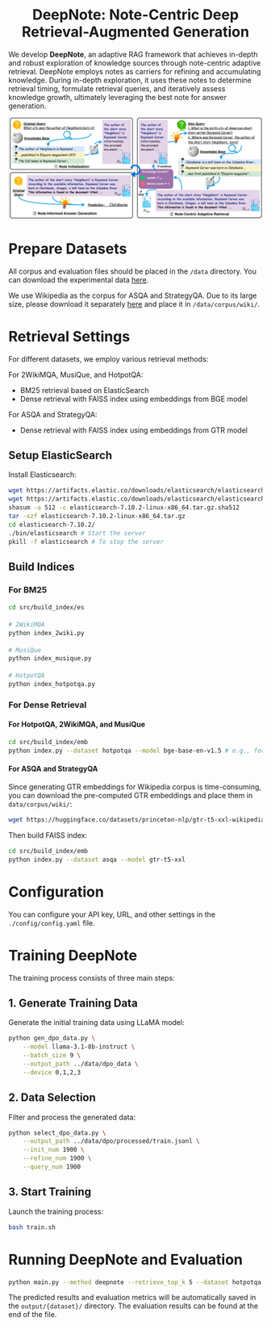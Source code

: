 <h1 align="center">
    DeepNote: Note-Centric Deep Retrieval-Augmented Generation
</h1>


We develop **DeepNote**, an adaptive RAG framework that achieves in-depth
and robust exploration of knowledge sources through note-centric adaptive retrieval. DeepNote employs notes as carriers for refining and accumulating knowledge. During in-depth exploration, it uses these notes to determine retrieval timing, formulate retrieval queries, and iteratively assess knowledge growth, ultimately leveraging the best note for answer generation.

![RNote](assets/DeepNote.png)

# Prepare Datasets

All corpus and evaluation files should be placed in the `/data` directory. You can download the experimental data [here](https://drive.google.com/drive/folders/1NeEm-r7l43MQxGS1n7jJ8tPvltgcaPjY?usp=sharing).

We use Wikipedia as the corpus for ASQA and StrategyQA. Due to its large size, please download it separately [here](https://dl.fbaipublicfiles.com/dpr/wikipedia_split/psgs_w100.tsv.gz) and place it in `/data/corpus/wiki/`.

# Retrieval Settings

For different datasets, we employ various retrieval methods:

For 2WikiMQA, MusiQue, and HotpotQA:
- BM25 retrieval based on ElasticSearch
- Dense retrieval with FAISS index using embeddings from BGE model

For ASQA and StrategyQA:
- Dense retrieval with FAISS index using embeddings from GTR model

## Setup ElasticSearch

Install Elasticsearch:
```bash
wget https://artifacts.elastic.co/downloads/elasticsearch/elasticsearch-7.10.2-linux-x86_64.tar.gz
wget https://artifacts.elastic.co/downloads/elasticsearch/elasticsearch-7.10.2-linux-x86_64.tar.gz.sha512
shasum -a 512 -c elasticsearch-7.10.2-linux-x86_64.tar.gz.sha512
tar -xzf elasticsearch-7.10.2-linux-x86_64.tar.gz
cd elasticsearch-7.10.2/
./bin/elasticsearch # Start the server
pkill -f elasticsearch # To stop the server
```

## Build Indices 

### For BM25
```bash
cd src/build_index/es

# 2WikiMQA
python index_2wiki.py

# MusiQue
python index_musique.py

# HotpotQA
python index_hotpotqa.py
```

### For Dense Retrieval

#### For HotpotQA, 2WikiMQA, and MusiQue
```bash
cd src/build_index/emb
python index.py --dataset hotpotqa --model bge-base-en-v1.5 # e.g., for HotpotQA dataset
```

#### For ASQA and StrategyQA
Since generating GTR embeddings for Wikipedia corpus is time-consuming, you can download the pre-computed GTR embeddings and place them in `data/corpus/wiki/`:
```bash
wget https://huggingface.co/datasets/princeton-nlp/gtr-t5-xxl-wikipedia-psgs_w100-index/resolve/main/gtr_wikipedia_index.pkl
```

Then build FAISS index:
```bash
cd src/build_index/emb
python index.py --dataset asqa --model gtr-t5-xxl
```

# Configuration

You can configure your API key, URL, and other settings in the `./config/config.yaml` file.


# Training DeepNote

The training process consists of three main steps:

## 1. Generate Training Data
Generate the initial training data using LLaMA model:
```bash
python gen_dpo_data.py \
    --model llama-3.1-8b-instruct \
    --batch_size 9 \
    --output_path ../data/dpo_data \
    --device 0,1,2,3
```

## 2. Data Selection
Filter and process the generated data:
```bash
python select_dpo_data.py \
    --output_path ../data/dpo/processed/train.jsonl \
    --init_num 1900 \
    --refine_num 1900 \
    --query_num 1900
```

## 3. Start Training
Launch the training process:
```bash
bash train.sh
```


# Running DeepNote and Evaluation

```bash
python main.py --method deepnote --retrieve_top_k 5 --dataset hotpotqa --max_step 3 --max_fail_step 2 --MaxClients 5 --model gpt-4o-mini-2024-07-18 --device cuda:0 
```
The predicted results and evaluation metrics will be automatically saved in the `output/{dataset}/` directory. The evaluation results can be found at the end of the file.
